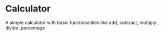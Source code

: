 # Calculator
A simple calculator with basic functionalities like add, subtract, multiply , divide ,percentage

